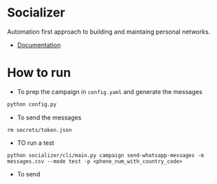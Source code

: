 # Socializer

Automation first approach to building and maintaing personal networks.

- [Documentation](/docs/index.md)

# How to run

- To prep the campaign in `config.yaml` and generate the messages
```python
python config.py
```

- To send the messages
```
rm secrets/token.json
```

- TO run a test
```
python socializer/cli/main.py campaign send-whatsapp-messages -m messages.csv --mode test -p <phone_num_with_country_code>
```

- To send
```